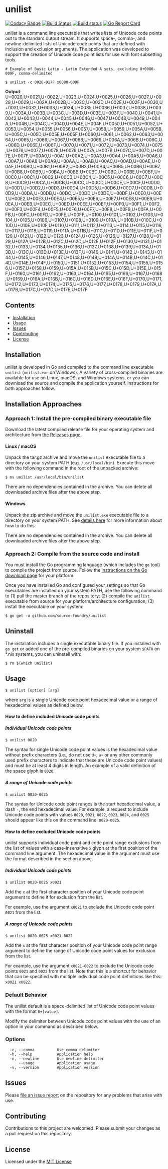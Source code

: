 # unilist

[![Codacy Badge](https://api.codacy.com/project/badge/Grade/04e2384682014f69b7d63350a8a8ff85)](https://app.codacy.com/app/SourceFoundry/unilist?utm_source=github.com&utm_medium=referral&utm_content=source-foundry/unilist&utm_campaign=Badge_Grade_Dashboard)
[![Build Status](https://semaphoreci.com/api/v1/sourcefoundry/unilist/branches/master/badge.svg)](https://semaphoreci.com/sourcefoundry/unilist)
[![Build status](https://ci.appveyor.com/api/projects/status/c79jc4vl9jbiki0g/branch/master?svg=true)](https://ci.appveyor.com/project/chrissimpkins/unilist/branch/master)
[![Go Report Card](https://goreportcard.com/badge/github.com/source-foundry/unilist)](https://goreportcard.com/report/github.com/source-foundry/unilist)

unilist is a command line executable that writes lists of Unicode code points out to the standard output stream.  It supports space-, comma-, and newline-delimited lists of Unicode code points that are defined with inclusion and exclusion arguments.  The application was developed to support the creation of Unicode code point lists for use with font subsetting tools.

```
# Example of Basic Latin - Latin Extended A sets, excluding U+0080-009F, comma-delimited

$ unilist -c 0020-017F x0080-009F
```

**Output**:
U+0020,U+0021,U+0022,U+0023,U+0024,U+0025,U+0026,U+0027,U+0028,U+0029,U+002A,U+002B,U+002C,U+002D,U+002E,U+002F,U+0030,U+0031,U+0032,U+0033,U+0034,U+0035,U+0036,U+0037,U+0038,U+0039,U+003A,U+003B,U+003C,U+003D,U+003E,U+003F,U+0040,U+0041,U+0042,U+0043,U+0044,U+0045,U+0046,U+0047,U+0048,U+0049,U+004A,U+004B,U+004C,U+004D,U+004E,U+004F,U+0050,U+0051,U+0052,U+0053,U+0054,U+0055,U+0056,U+0057,U+0058,U+0059,U+005A,U+005B,U+005C,U+005D,U+005E,U+005F,U+0060,U+0061,U+0062,U+0063,U+0064,U+0065,U+0066,U+0067,U+0068,U+0069,U+006A,U+006B,U+006C,U+006D,U+006E,U+006F,U+0070,U+0071,U+0072,U+0073,U+0074,U+0075,U+0076,U+0077,U+0078,U+0079,U+007A,U+007B,U+007C,U+007D,U+007E,U+007F,U+00A0,U+00A1,U+00A2,U+00A3,U+00A4,U+00A5,U+00A6,U+00A7,U+00A8,U+00A9,U+00AA,U+00AB,U+00AC,U+00AD,U+00AE,U+00AF,U+00B0,U+00B1,U+00B2,U+00B3,U+00B4,U+00B5,U+00B6,U+00B7,U+00B8,U+00B9,U+00BA,U+00BB,U+00BC,U+00BD,U+00BE,U+00BF,U+00C0,U+00C1,U+00C2,U+00C3,U+00C4,U+00C5,U+00C6,U+00C7,U+00C8,U+00C9,U+00CA,U+00CB,U+00CC,U+00CD,U+00CE,U+00CF,U+00D0,U+00D1,U+00D2,U+00D3,U+00D4,U+00D5,U+00D6,U+00D7,U+00D8,U+00D9,U+00DA,U+00DB,U+00DC,U+00DD,U+00DE,U+00DF,U+00E0,U+00E1,U+00E2,U+00E3,U+00E4,U+00E5,U+00E6,U+00E7,U+00E8,U+00E9,U+00EA,U+00EB,U+00EC,U+00ED,U+00EE,U+00EF,U+00F0,U+00F1,U+00F2,U+00F3,U+00F4,U+00F5,U+00F6,U+00F7,U+00F8,U+00F9,U+00FA,U+00FB,U+00FC,U+00FD,U+00FE,U+00FF,U+0100,U+0101,U+0102,U+0103,U+0104,U+0105,U+0106,U+0107,U+0108,U+0109,U+010A,U+010B,U+010C,U+010D,U+010E,U+010F,U+0110,U+0111,U+0112,U+0113,U+0114,U+0115,U+0116,U+0117,U+0118,U+0119,U+011A,U+011B,U+011C,U+011D,U+011E,U+011F,U+0120,U+0121,U+0122,U+0123,U+0124,U+0125,U+0126,U+0127,U+0128,U+0129,U+012A,U+012B,U+012C,U+012D,U+012E,U+012F,U+0130,U+0131,U+0132,U+0133,U+0134,U+0135,U+0136,U+0137,U+0138,U+0139,U+013A,U+013B,U+013C,U+013D,U+013E,U+013F,U+0140,U+0141,U+0142,U+0143,U+0144,U+0145,U+0146,U+0147,U+0148,U+0149,U+014A,U+014B,U+014C,U+014D,U+014E,U+014F,U+0150,U+0151,U+0152,U+0153,U+0154,U+0155,U+0156,U+0157,U+0158,U+0159,U+015A,U+015B,U+015C,U+015D,U+015E,U+015F,U+0160,U+0161,U+0162,U+0163,U+0164,U+0165,U+0166,U+0167,U+0168,U+0169,U+016A,U+016B,U+016C,U+016D,U+016E,U+016F,U+0170,U+0171,U+0172,U+0173,U+0174,U+0175,U+0176,U+0177,U+0178,U+0179,U+017A,U+017B,U+017C,U+017D,U+017E,U+017F

## Contents

- [Installation](#installation)
- [Usage](#usage)
- [Issues](#issues)
- [Contributing](#contributing)
- [License](#license)

## Installation

unilist is developed in Go and compiled to the command line executable `unilist` (`unilist.exe` on Windows). A variety of cross-compiled binaries are available for use on Linux, macOS, and Windows systems, or you can download the source and compile the application yourself. Instructions for both approaches follow.

## Installation Approaches

### Approach 1: Install the pre-compiled binary executable file

Download the latest compiled release file for your operating system and architecture from [the Releases page](https://github.com/source-foundry/unilist/releases/latest).

#### Linux / macOS

Unpack the tar.gz archive and move the `unilist` executable file to a directory on your system PATH (e.g. `/usr/local/bin`).  Execute this move with the following command in the root of the unpacked archive:

```
$ mv unilist /usr/local/bin/unilist
```

There are no dependencies contained in the archive.  You can delete all downloaded archive files after the above step.

#### Windows

Unpack the zip archive and move the `unilist.exe` executable file to a directory on your system PATH. See [details here](https://stackoverflow.com/questions/4822400/register-an-exe-so-you-can-run-it-from-any-command-line-in-windows) for more information about how to do this.

There are no dependencies contained in the archive.  You can delete all downloaded archive files after the above step.

### Approach 2: Compile from the source code and install

You must install the Go programming language (which includes the `go` tool) to compile the project from source.  Follow the [instructions on the Go download page](https://golang.org/dl/) for your platform. 

Once you have installed Go and configured your settings so that Go executables are installed on your system PATH, use the following command to (1) pull the master branch of the repository; (2) compile the `unilist` executable from source for your platform/architecture configuration; (3) install the executable on your system:

```
$ go get -u github.com/source-foundry/unilist
```

## Uninstall

The installation includes a single executable binary file.  If you installed with `go get` or added one of the pre-compiled binaries on your system `$PATH` on *.nix systems, you can uninstall with:

```
$ rm $(which unilist)
```

## Usage

```
$ unilist [option] [arg]
```

where `arg` is a single Unicode code point hexadecimal value or a range of hexadecimal values as defined below.

#### How to define included Unicode code points

##### Individual Unicode code points

```
$ unilist 0020
```

The syntax for single Unicode code point values is the hexadecimal value without prefix characters (i.e., do not use `U+`, `u+` or any other commonly used prefix characters to indicate that these are Unicode code point values) and must be at least 4 digits in length.  An example of a valid definition of the space glyph is `0020`.

##### A range of Unicode code points

```
$ unilist 0020-0025
```

The syntax for Unicode code point ranges is the start hexadecimal value, a dash `-`, the end hexadecimal value.  For example, a request to include Unicode code points with values `0020`, `0021`, `0022`, `0023`, `0024`, and `0025` should appear like this on the command line: `0020-0025`.

#### How to define excluded Unicode code points

unilist supports individual code point and code point range exclusions from the list of values with a case-insensitive `x` glyph at the first position of the command line argument.  The hexadecimal value in the argument must use the format described in the section above.

##### Individual Unicode code points

```
$ unilist 0020-0025 x0021
```

Add the `x` at the first character position of your Unicode code point argument to define it for exclusion from the list.  

For example, use the argument `x0021` to exclude the Unicode code point `0021` from the list.

##### A range of Unicode code points

```
$ unilist 0020-0025 x0021-0022
```

Add the `x` at the first character position of your Unicode code point range argument to define the range of Unicode code point values for exclusion from the list.  

For example, use the argument `x0021-0022` to exclude the Unicode code points `0021` and `0022` from the list.  Note that this is a shortcut for behavior that can be specified with multiple individual code point definitions like this: `x0021 x0022`.

### Default Behavior

The unilist default is a space-delimited list of Unicode code point values with the format `U+[value]`.  

Modify the delimiter between Unicode code point values with the use of an option in your command as described below.

### Options

```
  -c, --comma          Use comma delimiter
  -h, --help           Application help
  -n, --newline        Use newline delimiter
      --usage          Application usage
  -v, --version        Application version
```

## Issues

Please [file an issue report](https://github.com/source-foundry/unilist/issues/new) on the repository for any problems that arise with use.

## Contributing

Contributions to this project are welcomed. Please submit your changes as a pull request on this repository.

## License

Licensed under the [MIT License](LICENSE)